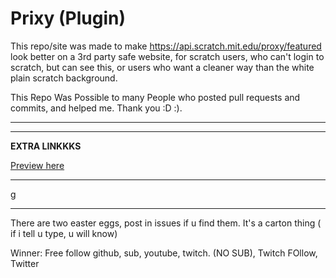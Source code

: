 # Prixy (Plugin)

  This repo/site was made to make https://api.scratch.mit.edu/proxy/featured look better on a 3rd party safe website, for scratch users, who can't login to scratch, but can see this, or users who want a cleaner way than the white plain scratch background.
  
 This Repo Was Possible to many People who posted pull requests and commits, and helped me. Thank you :D :).
 <hr>
 
 -------------------------
 
 **EXTRA LINKKKS**
 
 [Preview here](https://github.com/gitcowor/prixy/tree/master/demo)
 
 ------------------
 
g

-----------
There are two easter eggs, post in issues if u find them.
It's a carton thing ( if i tell u type, u will know)

Winner: Free follow github, sub, youtube, twitch. (NO SUB), Twitch FOllow, Twitter
